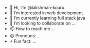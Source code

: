 - 👋 Hi, I’m @lakshman-kouru
- 👀 I’m interested in web development
- 🌱 I’m currently learning full stack java
- 💞️ I’m looking to collaborate on ...
- 📫 How to reach me ...
- 😄 Pronouns: ...
- ⚡ Fun fact: ...

<!---
lakshman-kouru/lakshman-kouru is a ✨ special ✨ repository because its `README.md` (this file) appears on your GitHub profile.
You can click the Preview link to take a look at your changes.
--->
